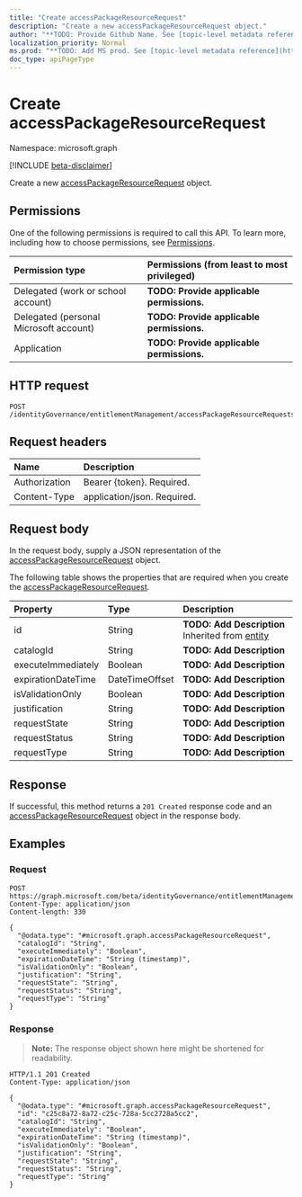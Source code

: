 ```yaml
---
title: "Create accessPackageResourceRequest"
description: "Create a new accessPackageResourceRequest object."
author: "**TODO: Provide Github Name. See [topic-level metadata reference](https://msgo.azurewebsites.net/add/document/guidelines/metadata.html#topic-level-metadata)**"
localization_priority: Normal
ms.prod: "**TODO: Add MS prod. See [topic-level metadata reference](https://msgo.azurewebsites.net/add/document/guidelines/metadata.html#topic-level-metadata)**"
doc_type: apiPageType
---
```


# Create accessPackageResourceRequest
Namespace: microsoft.graph

[!INCLUDE [beta-disclaimer](../../includes/beta-disclaimer.md)]

Create a new [accessPackageResourceRequest](../resources/accesspackageresourcerequest.md) object.

## Permissions
One of the following permissions is required to call this API. To learn more, including how to choose permissions, see [Permissions](/graph/permissions-reference).

|Permission type|Permissions (from least to most privileged)|
|:---|:---|
|Delegated (work or school account)|**TODO: Provide applicable permissions.**|
|Delegated (personal Microsoft account)|**TODO: Provide applicable permissions.**|
|Application|**TODO: Provide applicable permissions.**|

## HTTP request

<!-- {
  "blockType": "ignored"
}
-->
``` http
POST /identityGovernance/entitlementManagement/accessPackageResourceRequests
```

## Request headers
|Name|Description|
|:---|:---|
|Authorization|Bearer {token}. Required.|
|Content-Type|application/json. Required.|

## Request body
In the request body, supply a JSON representation of the [accessPackageResourceRequest](../resources/accesspackageresourcerequest.md) object.

The following table shows the properties that are required when you create the [accessPackageResourceRequest](../resources/accesspackageresourcerequest.md).

|Property|Type|Description|
|:---|:---|:---|
|id|String|**TODO: Add Description** Inherited from [entity](../resources/entity.md)|
|catalogId|String|**TODO: Add Description**|
|executeImmediately|Boolean|**TODO: Add Description**|
|expirationDateTime|DateTimeOffset|**TODO: Add Description**|
|isValidationOnly|Boolean|**TODO: Add Description**|
|justification|String|**TODO: Add Description**|
|requestState|String|**TODO: Add Description**|
|requestStatus|String|**TODO: Add Description**|
|requestType|String|**TODO: Add Description**|



## Response

If successful, this method returns a `201 Created` response code and an [accessPackageResourceRequest](../resources/accesspackageresourcerequest.md) object in the response body.

## Examples

### Request
<!-- {
  "blockType": "request",
  "name": "create_accesspackageresourcerequest_from_"
}
-->
``` http
POST https://graph.microsoft.com/beta/identityGovernance/entitlementManagement/accessPackageResourceRequests
Content-Type: application/json
Content-length: 330

{
  "@odata.type": "#microsoft.graph.accessPackageResourceRequest",
  "catalogId": "String",
  "executeImmediately": "Boolean",
  "expirationDateTime": "String (timestamp)",
  "isValidationOnly": "Boolean",
  "justification": "String",
  "requestState": "String",
  "requestStatus": "String",
  "requestType": "String"
}
```


### Response
>**Note:** The response object shown here might be shortened for readability.
<!-- {
  "blockType": "response",
  "truncated": true,
  "@odata.type": "microsoft.graph.accessPackageResourceRequest"
}
-->
``` http
HTTP/1.1 201 Created
Content-Type: application/json

{
  "@odata.type": "#microsoft.graph.accessPackageResourceRequest",
  "id": "c25c8a72-8a72-c25c-728a-5cc2728a5cc2",
  "catalogId": "String",
  "executeImmediately": "Boolean",
  "expirationDateTime": "String (timestamp)",
  "isValidationOnly": "Boolean",
  "justification": "String",
  "requestState": "String",
  "requestStatus": "String",
  "requestType": "String"
}
```

